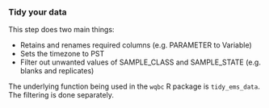 ### Tidy your data

This step does two main things:  

* Retains and renames required columns (e.g. PARAMETER to Variable)
* Sets the timezone to PST
* Filter out unwanted values of SAMPLE_CLASS and SAMPLE_STATE (e.g. blanks and replicates)

The underlying function being used in the `wqbc` R package is `tidy_ems_data`. The filtering is done separately.
